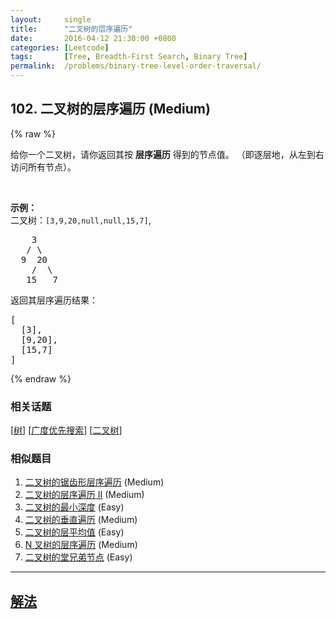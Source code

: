 ```yaml
---
layout:     single
title:      "二叉树的层序遍历"
date:       2016-04-12 21:30:00 +0800
categories: [Leetcode]
tags:       [Tree, Breadth-First Search, Binary Tree]
permalink:  /problems/binary-tree-level-order-traversal/
---
```


## 102. 二叉树的层序遍历 (Medium)

{% raw %}

<p>给你一个二叉树，请你返回其按 <strong>层序遍历</strong> 得到的节点值。 （即逐层地，从左到右访问所有节点）。</p>

<p> </p>

<p><strong>示例：</strong><br />
二叉树：<code>[3,9,20,null,null,15,7]</code>,</p>

<pre>
    3
   / \
  9  20
    /  \
   15   7
</pre>

<p>返回其层序遍历结果：</p>

<pre>
[
  [3],
  [9,20],
  [15,7]
]
</pre>

{% endraw %}

### 相关话题
  [[树](https://github.com/openset/leetcode/tree/master/tag/tree/README.md)]
  [[广度优先搜索](https://github.com/openset/leetcode/tree/master/tag/breadth-first-search/README.md)]
  [[二叉树](https://github.com/openset/leetcode/tree/master/tag/binary-tree/README.md)]

### 相似题目
  1. [二叉树的锯齿形层序遍历](/problems/binary-tree-zigzag-level-order-traversal) (Medium)
  1. [二叉树的层序遍历 II](/problems/binary-tree-level-order-traversal-ii) (Medium)
  1. [二叉树的最小深度](/problems/minimum-depth-of-binary-tree) (Easy)
  1. [二叉树的垂直遍历](/problems/binary-tree-vertical-order-traversal) (Medium)
  1. [二叉树的层平均值](/problems/average-of-levels-in-binary-tree) (Easy)
  1. [N 叉树的层序遍历](/problems/n-ary-tree-level-order-traversal) (Medium)
  1. [二叉树的堂兄弟节点](/problems/cousins-in-binary-tree) (Easy)

---

## [解法](https://github.com/openset/leetcode/tree/master/problems/binary-tree-level-order-traversal)
